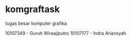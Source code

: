 komgraftask
===========

tugas besar komputer grafika

10107349 - Guruh Wiraajiputro
10107177 - Indra Ariansyah
